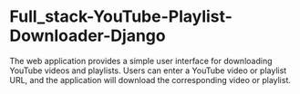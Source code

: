 # Full_stack-YouTube-Playlist-Downloader-Django
The web application provides a simple user interface for downloading YouTube videos and playlists. Users can enter a YouTube video or playlist URL, and the application will download the corresponding video or playlist.
